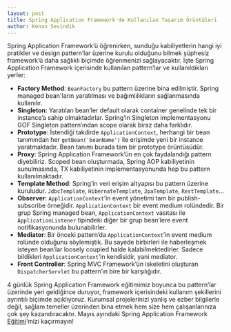```yaml
---
layout: post
title: Spring Application Framework'de Kullanılan Tasarım Örüntüleri
author: Kenan Sevindik
---
```


Spring Application Framework’ü öğrenirken, sunduğu kabiliyetlerin hangi iyi pratikler ve design pattern’lar üzerine 
kurulu olduğunu bilmek şüphesiz framework’ü daha sağlıklı biçimde öğrenmenizi sağlayacaktır. İşte Spring Application 
Framework içerisinde kullanılan pattern’lar ve kullanıldıkları yerler:

- **Factory Method**: `BeanFactory` bu pattern üzerine bina edilmiştir. Spring managed bean'ların yaratılması ve bağımlılıkların sağlanmasında kullanılır.
- **Singleton**: Yaratılan bean’ler default olarak container genelinde tek bir instance’a sahip olmaktadırlar. Spring’in Singleton implementasyonu GOF Singleton pattern’ından scope olarak biraz daha farklıdır.
- **Prototype**: İstendiği takdirde `ApplicationContext`, herhangi bir bean tanımından her `getBean('beanName')` ile erişimde yeni bir instance yaratmaktadır. Bean tanımı burada tam bir prototype örüntüsüdür.
- **Proxy**: Spring Application Framework’ün en çok faydalandığı pattern diyebiliriz. Scoped bean oluşturmada, Spring AOP kabiliyetinin sunulmasında, TX kabiliyetinin implementasyonunda hep bu pattern kullanılmaktadır.
- **Template Method**: Spring’in veri erişim altyapısı bu pattern üzerine kuruludur. `JdbcTemplate`, `HibernateTemplate`, `JpaTemplate`, `RestTemplate`...
- **Observer**: `ApplicationContext`’in event yönetimi tam bir publish-subscribe örneğidir. `ApplicationContext` bir event medium rolündedir. Bir grup Spring managed bean, `ApplicationContext` vasıtası ile `ApplicationListener` tipindeki diğer bir grup bean’lere event notifikasyonunda bulunabilirler.
- **Mediator**: Bir önceki pattern’da `ApplicationContext`’in event medium rolünde olduğunu söylemiştik. Bu sayede birbirleri ile haberleşmek isteyen bean’lar loosely coupled halde kalabilmektedirler. Sadece bildikleri `ApplicationContext`’in kendisidir, yani mediator.
- **Front Controller**: Spring MVC Framework’ün iskeletini oluşturan `DispatcherServlet` bu pattern’ın bire bir karşılığıdır.

4 günlük Spring Application Framework eğitimimiz boyunca bu pattern’lar üzerinde yeri geldiğince duruyor, framework 
içerisindeki kullanım şekillerini ayrıntılı biçimde açıklıyoruz. Kurumsal projelerinizi yanlış ve ezber bilgilerle değil, 
sağlam temeller üzerinden bina etmek hem size hem çalışanlarınıza çok şey kazandıracaktır. Mayıs ayındaki Spring Application 
Framework [Eğitimi](http://www.kenansevindik.com/mayis-ayinda-spring-application-framework-egitimi/)’mizi kaçırmayın!

